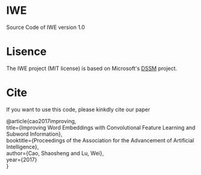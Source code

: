 # IWE
Source Code of IWE version 1.0

# Lisence
The IWE project (MIT license) is based on Microsoft's [DSSM](https://www.microsoft.com/en-us/research/project/dssm) project.

# Cite
If you want to use this code, please kinkdly cite our paper

@article{cao2017improving,<br/>
  title={Improving Word Embeddings with Convolutional Feature Learning and Subword Information},<br/>
  booktitle={Proceedings of the Association for the Advancement of Artificial Intelligence},<br/>
  author={Cao, Shaosheng and Lu, Wei},<br/>
  year={2017}<br/>
}
